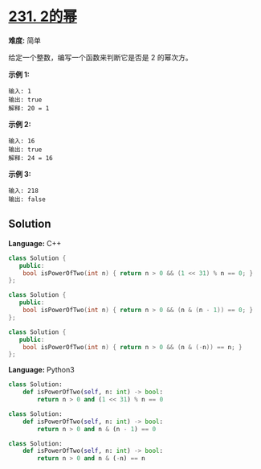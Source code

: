 # [231. 2的幂](https://leetcode-cn.com/problems/power-of-two/)

**难度:** 简单

给定一个整数，编写一个函数来判断它是否是 2 的幂次方。

 **示例 1:** 

```
输入: 1
输出: true
解释: 20 = 1
```

 **示例 2:** 

```
输入: 16
输出: true
解释: 24 = 16
```

 **示例 3:** 

```
输入: 218
输出: false
```

## Solution

**Language:** C++

```c++
class Solution {
   public:
    bool isPowerOfTwo(int n) { return n > 0 && (1 << 31) % n == 0; }
};
```

```C++
class Solution {
   public:
    bool isPowerOfTwo(int n) { return n > 0 && (n & (n - 1)) == 0; }
};
```

```c++
class Solution {
   public:
    bool isPowerOfTwo(int n) { return n > 0 && (n & (-n)) == n; }
};
```

**Language:** Python3

```Python
class Solution:
    def isPowerOfTwo(self, n: int) -> bool:
        return n > 0 and (1 << 31) % n == 0
```

```python
class Solution:
    def isPowerOfTwo(self, n: int) -> bool:
        return n > 0 and n & (n - 1) == 0
```

```python
class Solution:
    def isPowerOfTwo(self, n: int) -> bool:
        return n > 0 and n & (-n) == n
```

